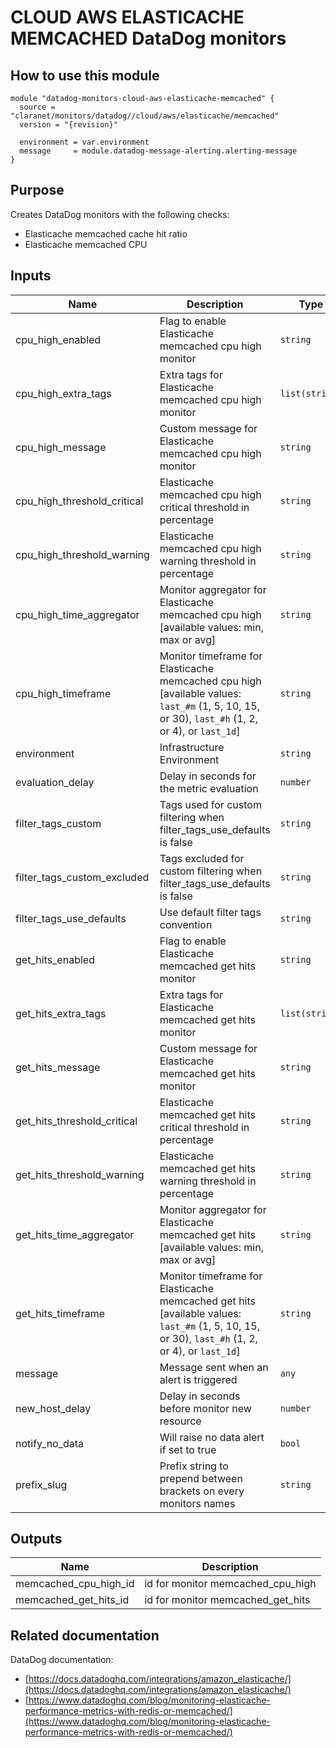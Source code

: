 # CLOUD AWS ELASTICACHE MEMCACHED DataDog monitors

## How to use this module

```
module "datadog-monitors-cloud-aws-elasticache-memcached" {
  source = "claranet/monitors/datadog//cloud/aws/elasticache/memcached"
  version = "{revision}"

  environment = var.environment
  message     = module.datadog-message-alerting.alerting-message
}

```

## Purpose

Creates DataDog monitors with the following checks:

- Elasticache memcached cache hit ratio
- Elasticache memcached CPU

## Inputs

| Name | Description | Type | Default | Required |
|------|-------------|------|---------|:-----:|
| cpu\_high\_enabled | Flag to enable Elasticache memcached cpu high monitor | `string` | `"true"` | no |
| cpu\_high\_extra\_tags | Extra tags for Elasticache memcached cpu high monitor | `list(string)` | `[]` | no |
| cpu\_high\_message | Custom message for Elasticache memcached cpu high monitor | `string` | `""` | no |
| cpu\_high\_threshold\_critical | Elasticache memcached cpu high critical threshold in percentage | `string` | `90` | no |
| cpu\_high\_threshold\_warning | Elasticache memcached cpu high warning threshold in percentage | `string` | `75` | no |
| cpu\_high\_time\_aggregator | Monitor aggregator for Elasticache memcached cpu high [available values: min, max or avg] | `string` | `"min"` | no |
| cpu\_high\_timeframe | Monitor timeframe for Elasticache memcached cpu high [available values: `last_#m` (1, 5, 10, 15, or 30), `last_#h` (1, 2, or 4), or `last_1d`] | `string` | `"last_15m"` | no |
| environment | Infrastructure Environment | `string` | n/a | yes |
| evaluation\_delay | Delay in seconds for the metric evaluation | `number` | `900` | no |
| filter\_tags\_custom | Tags used for custom filtering when filter\_tags\_use\_defaults is false | `string` | `"*"` | no |
| filter\_tags\_custom\_excluded | Tags excluded for custom filtering when filter\_tags\_use\_defaults is false | `string` | `""` | no |
| filter\_tags\_use\_defaults | Use default filter tags convention | `string` | `"true"` | no |
| get\_hits\_enabled | Flag to enable Elasticache memcached get hits monitor | `string` | `"true"` | no |
| get\_hits\_extra\_tags | Extra tags for Elasticache memcached get hits monitor | `list(string)` | `[]` | no |
| get\_hits\_message | Custom message for Elasticache memcached get hits monitor | `string` | `""` | no |
| get\_hits\_threshold\_critical | Elasticache memcached get hits critical threshold in percentage | `string` | `60` | no |
| get\_hits\_threshold\_warning | Elasticache memcached get hits warning threshold in percentage | `string` | `80` | no |
| get\_hits\_time\_aggregator | Monitor aggregator for Elasticache memcached get hits [available values: min, max or avg] | `string` | `"max"` | no |
| get\_hits\_timeframe | Monitor timeframe for Elasticache memcached get hits [available values: `last_#m` (1, 5, 10, 15, or 30), `last_#h` (1, 2, or 4), or `last_1d`] | `string` | `"last_15m"` | no |
| message | Message sent when an alert is triggered | `any` | n/a | yes |
| new\_host\_delay | Delay in seconds before monitor new resource | `number` | `300` | no |
| notify\_no\_data | Will raise no data alert if set to true | `bool` | `true` | no |
| prefix\_slug | Prefix string to prepend between brackets on every monitors names | `string` | `""` | no |

## Outputs

| Name | Description |
|------|-------------|
| memcached\_cpu\_high\_id | id for monitor memcached\_cpu\_high |
| memcached\_get\_hits\_id | id for monitor memcached\_get\_hits |

## Related documentation

DataDog documentation:

* [https://docs.datadoghq.com/integrations/amazon_elasticache/](https://docs.datadoghq.com/integrations/amazon_elasticache/)
* [https://www.datadoghq.com/blog/monitoring-elasticache-performance-metrics-with-redis-or-memcached/](https://www.datadoghq.com/blog/monitoring-elasticache-performance-metrics-with-redis-or-memcached/)


